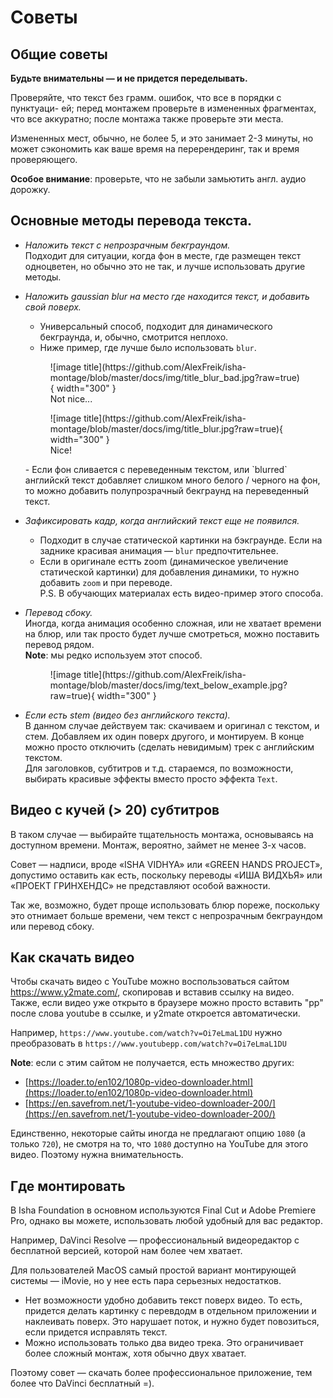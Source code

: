 # Советы

## Общие советы
**Будьте внимательны — и не придется переделывать.**

Проверяйте, что текст без грамм. ошибок, что все в порядки с пунктуаци-
ей; перед монтажем проверьте в измененных фрагментах, что все аккуратно;
после монтажа также проверьте эти места.

Измененных мест, обычно, не более 5, и это занимает 2-3 минуты, но может
сэкономить как ваше время на перерендеринг, так и время проверяющего.

**Особое внимание**: проверьте, что не забыли замьютить англ. аудио дорожку.

## Основные методы перевода текста.

- *Наложить текст с непрозрачным бекграундом.*  
   Подходит для ситуации, когда фон в месте, где размещен текст одноцветен,
   но обычно это не так, и лучше использовать другие методы.
- *Наложить gaussian blur на место где находится текст, и добавить
свой поверх.*  
    - Универсальный способ, подходит для динамического бекграунда, и,
обычно, смотрится неплохо.
    - Ниже пример, где лучше было использовать `blur`.
    <figure markdown>
     ![image title](https://github.com/AlexFreik/isha-montage/blob/master/docs/img/title_blur_bad.jpg?raw=true){ width="300" }
     <figcaption>Not nice...</figcaption>
    </figure>
    <figure markdown>
     ![image title](https://github.com/AlexFreik/isha-montage/blob/master/docs/img/title_blur.jpg?raw=true){ width="300" }
     <figcaption>Nice!</figcaption>
    </figure>
    - Если фон сливается с переведенным текстом, или `blurred` английскй
       текст добавляет слишком много белого / черного на фон, то можно
       добавить полупрозрачный бекграунд на переведенный текст.

- *Зафиксировать кадр, когда английский текст еще не появился.*
    - Подходит в случае статической картинки на бэкграунде. Если на
       заднике красивая анимация — `blur` предпочтительнее.
    - Если в оригинале естть zoom (динамическое увеличение 
       статической картинки) для добавления динамики, то нужно 
       добавить `zoom` и при переводе.  
   P.S. В обучающих материалах есть видео-пример этого способа.
- *Перевод сбоку.*  
   Иногда, когда анимация особенно сложная, или не хватает времени на блюр,   или так просто будет лучше смотреться, можно поставить перевод рядом.  
   **Note**: мы редко используем этот способ.
    <figure markdown>
     ![image title](https://github.com/AlexFreik/isha-montage/blob/master/docs/img/text_below_example.jpg?raw=true){ width="300" }
    </figure>
- *Если есть stem (видео без английского текста).*  
   В данном случае действуем так: скачиваем и оригинал с текстом, и стем.
   Добавляем их один поверх другого, и монтируем. В конце можно просто
   отключить (сделать невидимым) трек с английским текстом.  
   Для заголовков, субтитров и т.д. стараемся, по возможности, выбирать
   красивые эффекты вместо просто эффекта `Text`.

## Видео с кучей (> 20) субтитров
В таком случае — выбирайте тщательность монтажа, основываясь на 
доступном времени. Монтаж, вероятно, займет не менее 3-х часов.

Совет — надписи, вроде «ISHA VIDHYA» или «GREEN HANDS PROJECT»,
допустимо оставить как есть, поскольку переводы «ИША ВИДХЬЯ» или
«ПРОЕКТ ГРИНХЕНДС» не представляют особой важности.

Так же, возможно, будет проще использовать блюр пореже, поскольку это 
отнимает больше времени, чем текст с непрозрачным бекграундом
или перевод сбоку.

## Как скачать видео
Чтобы скачать видео с YouTube можно воспользоваться сайтом https://www.y2mate.com/,
скопировав и вставив ссылку на видео.
Также, если видео уже открыто в браузере можно просто вставить "pp" после
слова youtube в ссылке, и y2mate откроется автоматически.

Например, `https://www.youtube.com/watch?v=Oi7eLmaL1DU` нужно 
преобразовать в `https://www.youtubepp.com/watch?v=Oi7eLmaL1DU`

**Note**: если с этим сайтом не получается, есть множество других:

- [https://loader.to/en102/1080p-video-downloader.html](https://loader.to/en102/1080p-video-downloader.html)
- [https://en.savefrom.net/1-youtube-video-downloader-200/](https://en.savefrom.net/1-youtube-video-downloader-200/)

Единственно, некоторые сайты иногда не предлагают опцию `1080`
(а только `720`), не смотря на то, что `1080` доступно на YouTube
для этого видео. Поэтому нужна внимательность.

## Где монтировать
В Isha Foundation в основном используются Final Cut и Adobe Premiere Pro,
однако вы можете, использовать любой удобный для вас редактор.

Например, DaVinci Resolve — профессиональный видеоредактор с бесплатной
версией, которой нам более чем хватает.

Для пользователей MacOS самый простой вариант монтирующей системы —
iMovie, но у нее есть пара серьезных недостатков.

- Нет возможности удобно добавить текст поверх видео. То есть, придется
   делать картинку с перевдодм в отдельном приложении и наклеивать
   поверх. Это нарушает поток, и нужно будет повозиться, если придется
   исправлять текст.
- Можно использовать только два видео трека. Это ограничивает более
   сложный монтаж, хотя обычно двух хватает.

Поэтому совет — скачать более профессиональное приложение, тем более что
DaVinci бесплатный =).
